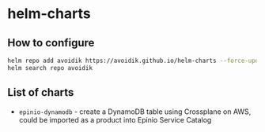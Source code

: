 # helm-charts

## How to configure

```bash
helm repo add avoidik https://avoidik.github.io/helm-charts --force-update
helm search repo avoidik
```

## List of charts

- `epinio-dynamodb` - create a DynamoDB table using Crossplane on AWS, could be imported as a product into Epinio Service Catalog
